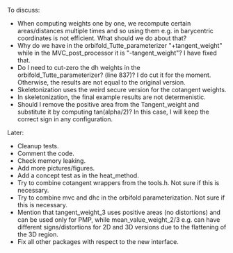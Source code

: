 To discuss:
* When computing weights one by one, we recompute certain areas/distances multiple times and so using them e.g. in barycentric coordinates is not efficient. What should we do about that?
* Why do we have in the orbifold_Tutte_parameterizer "+tangent_weight" while in the MVC_post_processor it is "-tangent_weight"? I have fixed that.
* Do I need to cut-zero the dh weights in the orbifold_Tutte_parameterizer? (line 837)? I do cut it for the moment. Otherwise, the results are not equal to the original version.
* Skeletonization uses the weird secure version for the cotangent weights.
* In skeletonization, the final example results are not determenistic.
* Should I remove the positive area from the Tangent_weight and substitute it by computing tan(alpha/2)? In this case, I will keep the correct sign in any configuration.

Later:
* Cleanup tests.
* Comment the code.
* Check memory leaking.
* Add more pictures/figures.
* Add a concept test as in the heat_method.
* Try to combine cotangent wrappers from the tools.h. Not sure if this is necessary.
* Try to combine mvc and dhc in the orbifold parameterization. Not sure if this is necessary.
* Mention that tangent_weight_3 uses positive areas (no distortions) and can be used only for PMP, while mean_value_weight_2/3 e.g. can have different signs/distortions for 2D and 3D versions due to the flattening of the 3D region.
* Fix all other packages with respect to the new interface.